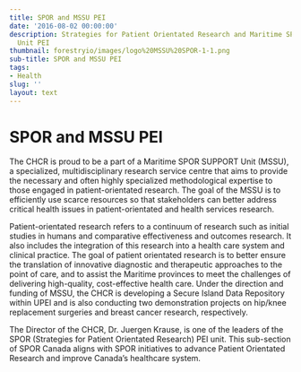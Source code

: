 ```yaml
---
title: SPOR and MSSU PEI
date: '2016-08-02 00:00:00'
description: Strategies for Patient Orientated Research and Maritime SPOR SUPPORT
  Unit PEI
thumbnail: forestryio/images/logo%20MSSU%20SPOR-1-1.png
sub-title: SPOR and MSSU PEI
tags:
- Health
slug: ''
layout: text
---
```

# SPOR and MSSU PEI

The CHCR is proud to be a part of a Maritime SPOR SUPPORT Unit (MSSU), a specialized, multidisciplinary research service centre that aims to provide the necessary and often highly specialized methodological expertise to those engaged in patient-orientated research. The goal of the MSSU is to efficiently use scarce resources so that stakeholders can better address critical health issues in patient-orientated and health services research.

Patient-orientated research refers to a continuum of research such as initial studies in humans and comparative effectiveness and outcomes research. It also includes the integration of this research into a health care system and clinical practice. The goal of patient orientated research is to better ensure the translation of innovative diagnostic and therapeutic approaches to the point of care, and to assist the Maritime provinces to meet the challenges of delivering high-quality, cost-effective health care. Under the direction and funding of MSSU, the CHCR is developing a Secure Island Data Repository within UPEI and is also conducting two demonstration projects on hip/knee replacement surgeries and breast cancer research, respectively.

The Director of the CHCR, Dr. Juergen Krause, is one of the leaders of the SPOR (Strategies for Patient Orientated Research) PEI unit. This sub-section of SPOR Canada aligns with SPOR initiatives to advance Patient Orientated Research and improve Canada’s healthcare system.